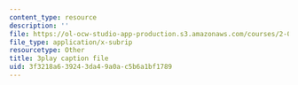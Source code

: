 ```yaml
---
content_type: resource
description: ''
file: https://ol-ocw-studio-app-production.s3.amazonaws.com/courses/2-003sc-engineering-dynamics-fall-2011/3f3218a639243da49a0ac5b6a1bf1789_mB_rrEN_Ltc.srt
file_type: application/x-subrip
resourcetype: Other
title: 3play caption file
uid: 3f3218a6-3924-3da4-9a0a-c5b6a1bf1789
---
```

